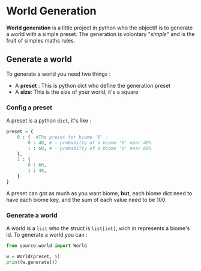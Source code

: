 # World Generation 

**World generation** is a little project in python who the objectif is to generate a world 
with a simple preset. 
The generation is volontary "*simple*" and is the fruit of simples maths rules. 

## Generate a world 
To generate a world you need two things :
- A **preset** : This is python dict who define the generation preset
- A **size**: This is the size of your world, it's a square

### Config a preset
A preset is a python `dict`, it's like : 
```python 
preset = { 
    0 : {  #The preset for biome '0' :
        0 : 40, # - probabilty of a biome '0' near 40%
        1 : 60, # - probabilty of a biome '0' near 60%      
    }, 
    1 : {
        0 : 60, 
        1 : 40, 
    }
}
```
A preset can got as much as you want biome, **but**, each biome dict need to have each biome key, and the sum of each value need to be 100. 

### Generate a world 
A world is a `list` who the struct is `list[int]`, wich in represents a biome's id. 
To generate a world you can : 
```python
from source.world import World

w = World(preset, 5)
print(w.generate())
```